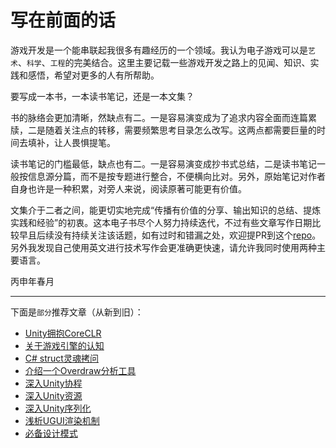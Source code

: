 # 写在前面的话

游戏开发是一个能串联起我很多有趣经历的一个领域。我认为电子游戏可以是`艺术`、`科学`、`工程`的完美结合。这里主要记载一些游戏开发之路上的见闻、知识、实践和感悟，希望对更多的人有所帮助。

要写成一本书，一本读书笔记，还是一本文集？

书的脉络会更加清晰，然缺点有二。一是容易演变成为了追求内容全面而连篇累牍，二是随着关注点的转移，需要频繁思考目录怎么改写。这两点都需要巨量的时间去填补，让人畏惧提笔。

读书笔记的门槛最低，缺点也有二。一是容易演变成抄书式总结，二是读书笔记一般按信息源分篇，而不是按专题进行整合，不便横向比对。另外，原始笔记对作者自身也许是一种积累，对旁人来说，阅读原著可能更有价值。

文集介于二者之间，能更切实地完成“传播有价值的分享、输出知识的总结、提炼实践和经验”的初衷。这本电子书尽个人努力持续迭代，不过有些文章写作日期比较早且后续没有持续关注该话题，如有过时和错漏之处，欢迎提PR到这个[repo](https://github.com/jonyzhao/BookOfGameDev)。另外我发现自己使用英文进行技术写作会更准确更快速，请允许我同时使用两种主要语言。

丙申年春月

---

下面是`部分`推荐文章（从新到旧）：
- [Unity拥抱CoreCLR](GamePlay/Unity/Runtime/MonoOrCLR.md)
- [关于游戏引擎的认知](GameEngine/AboutGameEngine.md)
- [C# struct灵魂拷问](DotNet/dotNetStructQuestions.md)
- [介绍一个Overdraw分析工具](GamePlay/Unity/PerformanceOptimizition/CreateUsefulOverdrawIndicator.md)
- [深入Unity协程](GamePlay/Unity/Coroutine/DiveIntoUnityCoroutine.md)
- [深入Unity资源](GamePlay/Unity/Asset/DiveIntoUnityAsset.md)
- [深入Unity序列化](GamePlay/Unity/Asset/DiveIntoUnitySerialization.md)
- [浅析UGUI渲染机制](GamePlay/Unity/UGUI/UGUIRenderSystem.md)
- [必备设计模式](GamePlay/Pattern/CommonPatternsCollection.md)
